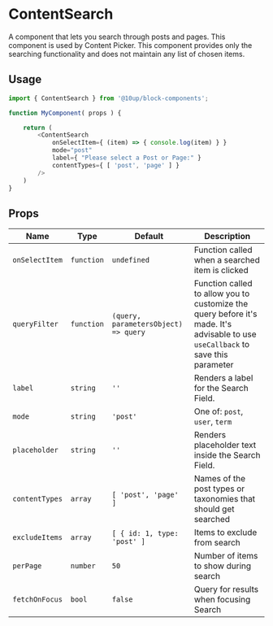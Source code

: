 # ContentSearch

A component that lets you search through posts and pages. This component is used by Content Picker. This component provides only the searching functionality and does not maintain any list of chosen items.

## Usage

```js
import { ContentSearch } from '@10up/block-components';

function MyComponent( props ) {

    return (
        <ContentSearch
            onSelectItem={ (item) => { console.log(item) } }
            mode="post"
            label={ "Please select a Post or Page:" }
            contentTypes={ [ 'post', 'page' ] }
        />
    )
}
```

## Props

| Name           | Type       | Default                              | Description                                                                                                                    |
|----------------|------------|--------------------------------------|--------------------------------------------------------------------------------------------------------------------------------|
| `onSelectItem` | `function` | `undefined`                          | Function called when a searched item is clicked                                                                                |
| `queryFilter`  | `function` | `(query, parametersObject) => query` | Function called to allow you to customize the query before it's made. It's advisable to use `useCallback` to save this parameter |
| `label`        | `string`   | `''`                                 | Renders a label for the Search Field.                                                                                          |
| `mode`         | `string`   | `'post'`                             | One of: `post`, `user`, `term`                                                                                                 |
| `placeholder`  | `string`   | `''`                                 | Renders placeholder text inside the Search Field.                                                                              |
| `contentTypes` | `array`    | `[ 'post', 'page' ]`                 | Names of the post types or taxonomies that should get searched                                                                 |
| `excludeItems` | `array`    | `[ { id: 1, type: 'post' ]`          | Items to exclude from search                                                                                                   |
| `perPage`      | `number`   | `50`                                 | Number of items to show during search                                                                                          |
| `fetchOnFocus` | `bool`     | `false`                              | Query for results when focusing Search                                                                                          |
